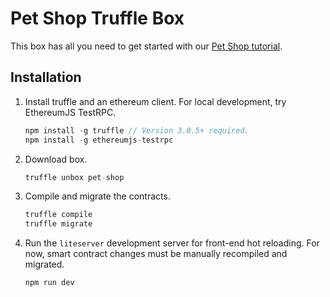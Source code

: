 # Pet Shop Truffle Box

This box has all you need to get started with our [Pet Shop tutorial](http://trufflesuite.com/tutorials/pet-shop).

## Installation

1. Install truffle and an ethereum client. For local development, try EthereumJS TestRPC.
    ```javascript
    npm install -g truffle // Version 3.0.5+ required.
    npm install -g ethereumjs-testrpc
    ```

2. Download box.
    ```javascript
    truffle unbox pet-shop
    ```

3. Compile and migrate the contracts.
    ```javascript
    truffle compile
    truffle migrate
    ```

4. Run the `liteserver` development server for front-end hot reloading. For now, smart contract changes must be manually recompiled and migrated.
    ```javascript
    npm run dev
    ```
